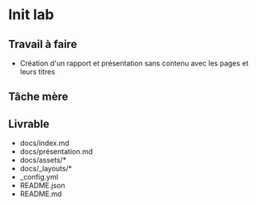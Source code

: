 # Init lab

## Travail à faire

- Création d'un rapport et présentation sans contenu avec les pages et leurs titres

## Tâche mère

## Livrable
- docs/index.md
- docs/présentation.md
- docs/assets/*
- docs/_layouts/*
- _config.yml
- README.json 
- README.md 

